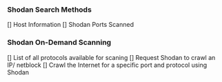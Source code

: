 ### Shodan Search Methods
[] Host Information
[] Shodan Ports Scanned

### Shodan On-Demand Scanning
[] List of all protocols available for scaning
[] Request Shodan to crawl an IP/ netblock
[] Crawl the Internet for a specific port and protocol using Shodan
